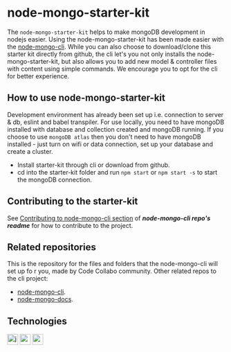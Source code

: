 # node-mongo-starter-kit
The `node-mongo-starter-kit` helps to make mongoDB development in nodejs easier. Using the node-mongo-starter-kit has been made easier with the [node-mongo-cli](https://github.com/code-collabo/node-mongo-cli). While you can also choose to download/clone this starter kit directly from github, the cli let's you not only installs the node-mongo-starter-kit, but also allows you to add new model & controller files with content using simple commands. We encourage you to opt for the cli for better experience.

## How to use node-mongo-starter-kit
Development environment has already been set up i.e. connection to server & db, eslint and babel transpiler. For use locally, you need to have mongoDB installed with database and collection created and mongoDB running. If you choose to use `mongoDB atlas` then you don't need to have mongoDB installed - just turn on wifi or data connection, set up your database and create a cluster.
* Install starter-kit through cli or download from github.
* cd into the starter-kit folder and run `npm start` or `npm start -s` to start the mongoDB connection.


## Contributing to the starter-kit
See [Contributing to node-mongo-cli section](https://github.com/code-collabo/node-mongo-cli) of ***node-mongo-cli repo's readme*** for how to contribute to the project.


## Related repositories
This is the repository for the files and folders that the node-mongo-cli will set up fo r you, made by Code Collabo community. Other related repos to the cli project:
* [node-mongo-cli](https://github.com/code-collabo/node-mongo-cli).
* [node-mongo-docs](https://github.com/code-collabo/node-mongo-docs).


## Technologies

[<img alt="javascript" height="25px" src="https://www.freepnglogos.com/uploads/javascript/javascript-online-logo-for-website-0.png" />](https://github.com/code-collabo/node-mongo-cli)
[<img alt="node js" height="25px" src="https://nodejs.org/static/images/logos/nodejs-new-pantone-black.svg" />](https://github.com/code-collabo/node-mongo-cli)
[<img alt="mongoDB" height="25px" src="https://webassets.mongodb.com/_com_assets/cms/MongoDB_Logo_FullColorBlack_RGB-4td3yuxzjs.png" />](https://github.com/code-collabo/node-mongo-cli)

